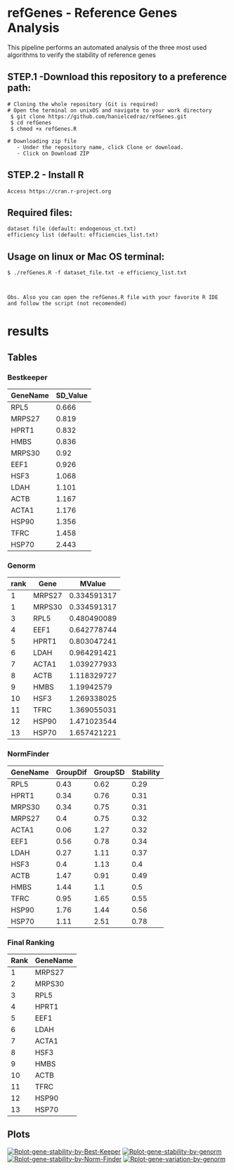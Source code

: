 
 
 # refGenes - Reference Genes Analysis
   This pipeline performs an automated analysis of the three most used algorithms to verify the stability of reference genes
 
## STEP.1 -Download this repository to a preference path:<br>
	# Cloning the whole repository (Git is required)
	# Open the terminal on unixOS and navigate to your work directory
   	 $ git clone https://github.com/hanielcedraz/refGenes.git
   	 $ cd refGenes
	 $ chmod +x refGenes.R
	
	# Downloading zip file
	   - Under the repository name, click Clone or download.
	   - Click on Download ZIP
	  
## STEP.2 - Install R<br>
	Access https://cran.r-project.org


  ## Required files:
    dataset file (default: endogenous_ct.txt)
    efficiency list (default: efficiencies_list.txt)

  ## Usage on linux or Mac OS terminal: </br>
    $ ./refGenes.R -f dataset_file.txt -e efficiency_list.txt
    
    
    
    Obs. Also you can open the refGenes.R file with your favorite R IDE and follow the script (not recomended)
    


# results
 ## Tables
   ### Bestkeeper
   |   GeneName    |   SD_Value    |
   |   ---------   |   ---------   |
   |   RPL5    |   0.666    |
   |   MRPS27  |   0.819    |
   |   HPRT1   |   0.832    |
   |   HMBS    |   0.836    |
   |   MRPS30  |   0.92    |
   |   EEF1    |   0.926    |
   |   HSF3    |   1.068    |
   |   LDAH    |   1.101    |
   |   ACTB    |   1.167    |
   |   ACTA1    |   1.176    |
   |   HSP90    |   1.356    |
   |   TFRC    |   1.458    |
   |   HSP70    |   2.443    |


   ### Genorm
   |   rank  |  Gene |  MValue   |
   |   -----   |   -----   |   -----  |
   |   1  |   MRPS27  |   0.334591317    |
   |   1  |   MRPS30  |   0.334591317    |
   |   3  |   RPL5  |   0.480490089    |
   |   4  |   EEF1  |   0.642778744    |
   |   5  |   HPRT1  |   0.803047241    |
   |   6  |   LDAH  |   0.964291421    |
   |   7  |   ACTA1  |   1.039277933    |
   |   8  |   ACTB  |   1.118329727    |
   |   9  |   HMBS  |   1.19942579    |
   |   10  |   HSF3  |   1.269338025    |
   |   11  |   TFRC  |   1.369055031    |
   |   12  |   HSP90  |   1.471023544    |
   |   13  |   HSP70  |   1.657421221    |
   
   ### NormFinder
|	GeneName	 |  GroupDif	|	GroupSD |	Stability   |
|	-----	   |	-----		|	-----  |	-----	   |
|	RPL5	|	0.43	|	0.62	|	0.29	|
|	HPRT1	|	0.34	|	0.76	|	0.31	|
|	MRPS30	|	0.34	|	0.75	|	0.31	|
|	MRPS27	|	0.4	|	0.75	|	0.32	|
|	ACTA1	|	0.06	|	1.27	|	0.32	|
|	EEF1	|	0.56	|	0.78	|	0.34	|
|	LDAH	|	0.27	|	1.11	|	0.37	|
|	HSF3	|	0.4	|	1.13	|	0.4	|
|	ACTB	|	1.47	|	0.91	|	0.49	|
|	HMBS	|	1.44	|	1.1	|	0.5	|
|	TFRC	|	0.95	|	1.65	|	0.55	|
|	HSP90	|	1.76	|	1.44	|	0.56	|
|	HSP70	|	1.11	|	2.51	|  0.78	|



   ### Final Ranking
|	Rank	|	GeneName	|
|	---------	|	---------	|
|	1	|	MRPS27	|
|	2	|	MRPS30	|
|	3	|	RPL5	|
|	4	|	HPRT1	|
|	5	|	EEF1	|
|	6	|	LDAH	|
|	7	|	ACTA1	|
|	8	|	HSF3	|
|	9	|	HMBS	|
|	10	|	ACTB	|
|	11	|	TFRC	|
|	12	|	HSP90	|
|	13	|	HSP70	|




## Plots
<a href="https://ibb.co/Fnk2QBB"><img src="https://i.ibb.co/Fnk2QBB/Rplot-gene-stability-by-Best-Keeper.png" alt="Rplot-gene-stability-by-Best-Keeper" border="0"></a> 
<a href="https://ibb.co/J3jxYV0"><img src="https://i.ibb.co/J3jxYV0/Rplot-gene-stability-by-genorm.png" alt="Rplot-gene-stability-by-genorm" border="0"></a> <br>
<a href="https://ibb.co/rtjgk3w"><img src="https://i.ibb.co/rtjgk3w/Rplot-gene-stability-by-Norm-Finder.png" alt="Rplot-gene-stability-by-Norm-Finder" border="0"></a> 
<a href="https://ibb.co/m4PsPjD"><img src="https://i.ibb.co/m4PsPjD/Rplot-gene-variation-by-genorm.png" alt="Rplot-gene-variation-by-genorm" border="0"></a>
